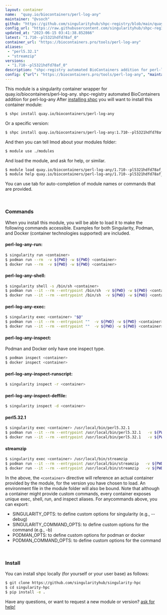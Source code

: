 ```yaml
---
layout: container
name:  "quay.io/biocontainers/perl-log-any"
maintainer: "@vsoch"
github: "https://github.com/singularityhub/shpc-registry/blob/main/quay.io/biocontainers/perl-log-any/container.yaml"
config_url: "https://raw.githubusercontent.com/singularityhub/shpc-registry/main/quay.io/biocontainers/perl-log-any/container.yaml"
updated_at: "2023-06-15 03:41:38.852866"
latest: "1.710--pl5321hdfd78af_0"
container_url: "https://biocontainers.pro/tools/perl-log-any"
aliases:
 - "perl5.32.1"
 - "streamzip"
versions:
 - "1.710--pl5321hdfd78af_0"
description: "shpc-registry automated BioContainers addition for perl-log-any"
config: {"url": "https://biocontainers.pro/tools/perl-log-any", "maintainer": "@vsoch", "description": "shpc-registry automated BioContainers addition for perl-log-any", "latest": {"1.710--pl5321hdfd78af_0": "sha256:d29ad40e05510837a43ccd6095abba878e4f91742d24d41969371bc2f5505e00"}, "tags": {"1.710--pl5321hdfd78af_0": "sha256:d29ad40e05510837a43ccd6095abba878e4f91742d24d41969371bc2f5505e00"}, "docker": "quay.io/biocontainers/perl-log-any", "aliases": {"perl5.32.1": "/usr/local/bin/perl5.32.1", "streamzip": "/usr/local/bin/streamzip"}}
---
```


This module is a singularity container wrapper for quay.io/biocontainers/perl-log-any.
shpc-registry automated BioContainers addition for perl-log-any
After [installing shpc](#install) you will want to install this container module:


```bash
$ shpc install quay.io/biocontainers/perl-log-any
```

Or a specific version:

```bash
$ shpc install quay.io/biocontainers/perl-log-any:1.710--pl5321hdfd78af_0
```

And then you can tell lmod about your modules folder:

```bash
$ module use ./modules
```

And load the module, and ask for help, or similar.

```bash
$ module load quay.io/biocontainers/perl-log-any/1.710--pl5321hdfd78af_0
$ module help quay.io/biocontainers/perl-log-any/1.710--pl5321hdfd78af_0
```

You can use tab for auto-completion of module names or commands that are provided.

<br>

### Commands

When you install this module, you will be able to load it to make the following commands accessible.
Examples for both Singularity, Podman, and Docker (container technologies supported) are included.

#### perl-log-any-run:

```bash
$ singularity run <container>
$ podman run --rm  -v ${PWD} -w ${PWD} <container>
$ docker run --rm  -v ${PWD} -w ${PWD} <container>
```

#### perl-log-any-shell:

```bash
$ singularity shell -s /bin/sh <container>
$ podman run --it --rm --entrypoint /bin/sh  -v ${PWD} -w ${PWD} <container>
$ docker run --it --rm --entrypoint /bin/sh  -v ${PWD} -w ${PWD} <container>
```

#### perl-log-any-exec:

```bash
$ singularity exec <container> "$@"
$ podman run --it --rm --entrypoint ""  -v ${PWD} -w ${PWD} <container> "$@"
$ docker run --it --rm --entrypoint ""  -v ${PWD} -w ${PWD} <container> "$@"
```

#### perl-log-any-inspect:

Podman and Docker only have one inspect type.

```bash
$ podman inspect <container>
$ docker inspect <container>
```

#### perl-log-any-inspect-runscript:

```bash
$ singularity inspect -r <container>
```

#### perl-log-any-inspect-deffile:

```bash
$ singularity inspect -d <container>
```


#### perl5.32.1

```bash
$ singularity exec <container> /usr/local/bin/perl5.32.1
$ podman run --it --rm --entrypoint /usr/local/bin/perl5.32.1   -v ${PWD} -w ${PWD} <container> -c " $@"
$ docker run --it --rm --entrypoint /usr/local/bin/perl5.32.1   -v ${PWD} -w ${PWD} <container> -c " $@"
```


#### streamzip

```bash
$ singularity exec <container> /usr/local/bin/streamzip
$ podman run --it --rm --entrypoint /usr/local/bin/streamzip   -v ${PWD} -w ${PWD} <container> -c " $@"
$ docker run --it --rm --entrypoint /usr/local/bin/streamzip   -v ${PWD} -w ${PWD} <container> -c " $@"
```



In the above, the `<container>` directive will reference an actual container provided
by the module, for the version you have chosen to load. An environment file in the
module folder will also be bound. Note that although a container
might provide custom commands, every container exposes unique exec, shell, run, and
inspect aliases. For anycommands above, you can export:

 - SINGULARITY_OPTS: to define custom options for singularity (e.g., --debug)
 - SINGULARITY_COMMAND_OPTS: to define custom options for the command (e.g., -b)
 - PODMAN_OPTS: to define custom options for podman or docker
 - PODMAN_COMMAND_OPTS: to define custom options for the command

<br>

### Install

You can install shpc locally (for yourself or your user base) as follows:

```bash
$ git clone https://github.com/singularityhub/singularity-hpc
$ cd singularity-hpc
$ pip install -e .
```

Have any questions, or want to request a new module or version? [ask for help!](https://github.com/singularityhub/singularity-hpc/issues)